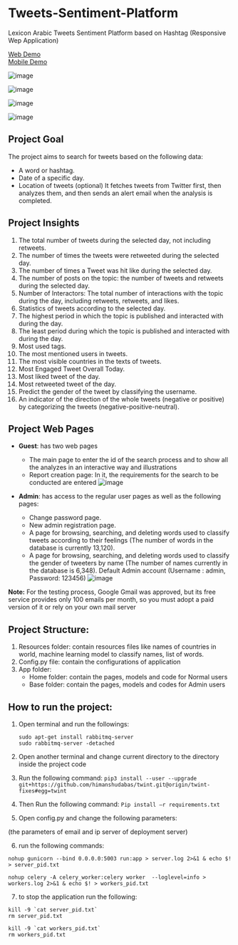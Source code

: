 # Tweets-Sentiment-Platform
Lexicon Arabic Tweets Sentiment Platform based on Hashtag (Responsive Wep Application)

[Web Demo](https://youtu.be/cAqKSIp-f1U)<br>
[Mobile Demo](https://youtu.be/ptvAxVro_Lc)<br>

![image](https://github.com/AliaHa3/Tweets-Sentiment-Platform/assets/98602171/fa37bc8a-9de3-4770-9c16-18974940eb90)

![image](https://github.com/AliaHa3/Tweets-Sentiment-Platform/assets/98602171/fd2a7347-c642-4be9-8311-9335d5abef93)

![image](https://github.com/AliaHa3/Tweets-Sentiment-Platform/assets/98602171/60a4a5a7-2801-4cf4-a954-8028c49187ea)


![image](https://github.com/AliaHa3/Tweets-Sentiment-Platform/assets/98602171/8c5d6713-af4c-4454-9b37-ddfd84c84bb5)


## Project Goal
The project aims to search for tweets based on the following data:
* A word or hashtag.
* Date of a specific day.
* Location of tweets (optional)
It fetches tweets from Twitter first, then analyzes them, and then sends an alert email when the analysis is completed.

## Project Insights
1. The total number of tweets during the selected day, not including retweets.
2. The number of times the tweets were retweeted during the selected day.
3. The number of times a Tweet was hit like during the selected day.
4. The number of posts on the topic: the number of tweets and retweets during the selected day.
5. Number of Interactors: The total number of interactions with the topic during the day, including retweets, retweets, and likes.
6. Statistics of tweets according to the selected day.
7. The highest period in which the topic is published and interacted with during the day.
8. The least period during which the topic is published and interacted with during the day.
9. Most used tags.
10. The most mentioned users in tweets.
11. The most visible countries in the texts of tweets.
12. Most Engaged Tweet Overall Today.
13. Most liked tweet of the day.
14. Most retweeted tweet of the day.
15. Predict the gender of the tweet by classifying the username.
16. An indicator of the direction of the whole tweets (negative or positive) by categorizing the tweets (negative-positive-neutral).

## Project Web Pages
* **Guest**: has two web pages
    * The main page to enter the id of the search process and to show all the analyzes in an interactive way and illustrations
    * Report creation page: In it, the requirements for the search to be conducted are entered
    ![image](https://github.com/AliaHa3/Tweets-Sentiment-Platform/assets/98602171/0a7fbce8-8d02-43b9-998d-0563ef3625b4)

* **Admin**: has access to the regular user pages as well as the following pages:
    * Change password page.
    * New admin registration page.
    * A page for browsing, searching, and deleting words used to classify tweets according to their feelings (The number of words in the database is currently 13,120).
    * A page for browsing, searching, and deleting words used to classify the gender of tweeters by name (The number of names currently in the database is 6,348).
Default Admin account (Username : admin, Password: 123456)
![image](https://github.com/AliaHa3/Tweets-Sentiment-Platform/assets/98602171/55b0edb0-456f-42bb-acec-b44159096a5f)

**Note:**
For the testing process, Google Gmail was approved, but its free service provides only 100 emails per month, so you must adopt a paid version of it or rely on your own mail server


## Project Structure:
1.	Resources folder: contain resources files like names of countries in world, machine learning model to classify names, list of words.
2.	Config.py file: contain the configurations of application
3.	App folder:
	* Home folder: contain the pages, models and code for Normal users
    * Base folder: contain the pages, models and codes for Admin users

## How to run the project:
1.	Open terminal and run the followings:
	```
    sudo apt-get install rabbitmq-server
	sudo rabbitmq-server -detached
    ```
2.	Open another terminal and change current directory to the directory inside the project code

3.	Run the following command:
```pip3 install --user --upgrade git+https://github.com/himanshudabas/twint.git@origin/twint-fixes#egg=twint ```

4.	Then Run the following command:
```Pip install –r requirements.txt```

5.	Open config.py and change the following parameters:

(the parameters of email and ip server of deployment server)

6. run the following commands:
```
nohup gunicorn --bind 0.0.0.0:5003 run:app > server.log 2>&1 & echo $! > server_pid.txt

nohup celery -A celery_worker:celery worker  --loglevel=info > workers.log 2>&1 & echo $! > workers_pid.txt
```
7. to stop the application run the following:
```
kill -9 `cat server_pid.txt`
rm server_pid.txt

kill -9 `cat workers_pid.txt`
rm workers_pid.txt
```
